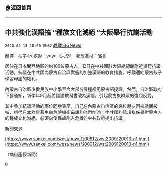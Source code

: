 ###  [:house:返回首頁](https://github.com/ourhimalayas/txt)
---

## 中共強化漢語搞 &#8220;種族文化滅絕 &#8220;大阪舉行抗議活動
`2020-09-13 18:26 GM62` [轉載自GNews](https://gnews.org/zh-hant/352945/)

翻譯：柚子Jp 校對：yuyu（文悠）　新聞選材：感言

居住在日本關西地區的約100位蒙古人，12日在中共國駐大阪總領館附近舉行抗議活動，抗議在中共國內蒙古自治區實施的加強漢語的教育措施，呼籲還給蒙古孩子學習母語的權利。

內蒙古自治區少數民族中小學至今大部分課程都用蒙古語授課。然而，自治區政府下發通知，新學年9月起將國語教科書改為漢語，引起蒙古族群眾的強烈反對。

其中參加抗議活動的兩位同胞表示，自己在內蒙古自治區的幾位朋友因抗議而被捕，想從日本為冒著生命危險捍衛母語的他們加油；中共國的這項措施是對蒙古人的種族文化滅絕，必須向使民族陷入危機的中共政府提出抗議。

新聞來源

[https://www.sankei.com/west/news/200912/wst2009120013-n1.html](https://www.sankei.com/west/news/200912/wst2009120013-n1.html)

（摘自產經新聞）

0
